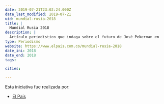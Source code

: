 ```yaml
---
date: 2019-07-21T23:02:24.000Z
date_last_modified: 2019-07-21
uid: mundial-rusia-2018
title: |
  Mundial Rusia 2018
description: |
  Artículo periodístico que indaga sobre el futuro de José Pekerman en el equipo de la Selección Colombia.
type: Periodismo
website: https://www.elpais.com.co/mundial-rusia-2018
date_ini: 2018
date_end: 2018
tags:

cities: 

---
```


Esta iniciativa fue realizada por:

- [El País](/organizaciones/el-pais-col)
